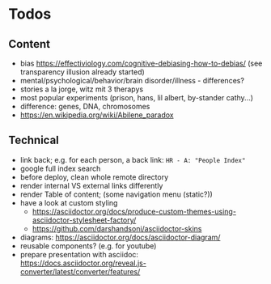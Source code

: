 # Todos


## Content

* bias https://effectiviology.com/cognitive-debiasing-how-to-debias/ (see transparency illusion already started)
* mental/psychological/behavior/brain disorder/illness - differences?
* stories a la jorge, witz mit 3 therapys
* most popular experiments (prison, hans, lil albert, by-stander cathy...)
* difference: genes, DNA, chromosomes
* https://en.wikipedia.org/wiki/Abilene_paradox

## Technical

* link back; e.g. for each person, a back link: `HR - A: "People Index"`
* google full index search
* before deploy, clean whole remote directory
* render internal VS external links differently
* render Table of content; (some navigation menu (static?))
* have a look at custom styling
    * https://asciidoctor.org/docs/produce-custom-themes-using-asciidoctor-stylesheet-factory/
    * https://github.com/darshandsoni/asciidoctor-skins
* diagrams: https://asciidoctor.org/docs/asciidoctor-diagram/
* reusable components? (e.g. for youtube)
* prepare presentation with asciidoc: https://docs.asciidoctor.org/reveal.js-converter/latest/converter/features/

